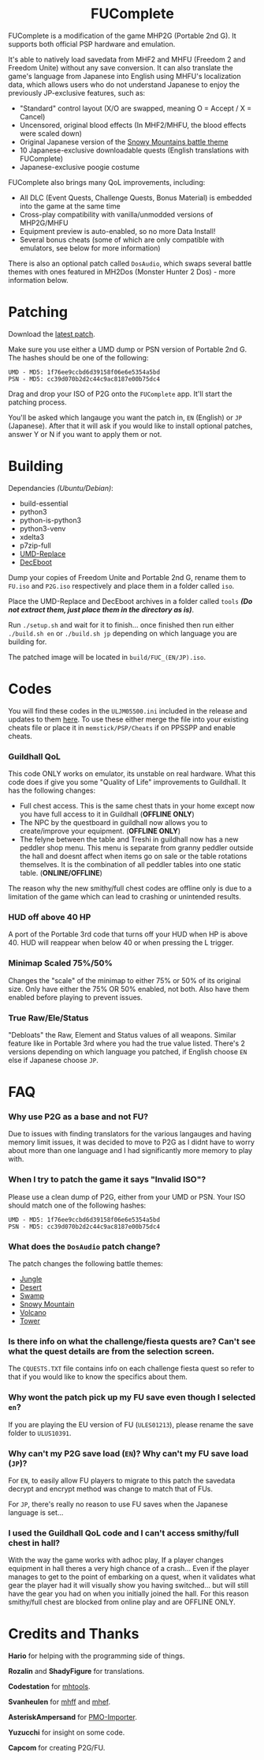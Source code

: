 <div align="center">
<h1>FUComplete</h1>
</div>

FUComplete is a modification of the game MHP2G (Portable 2nd G). It supports both official PSP hardware and emulation.

It's able to natively load savedata from MHF2 and MHFU (Freedom 2 and Freedom Unite) without any save conversion. It can also translate the game's language from Japanese into English using MHFU's localization data, which allows users who do not understand Japanese to enjoy the previously JP-exclusive features, such as:

* "Standard" control layout (X/O are swapped, meaning O = Accept / X = Cancel)
* Uncensored, original blood effects (In MHF2/MHFU, the blood effects were scaled down)
* Original Japanese version of the [Snowy Mountains battle theme](https://youtu.be/_8b8huJne1I)
* 10 Japanese-exclusive downloadable quests (English translations with FUComplete)
* Japanese-exclusive poogie costume

FUComplete also brings many QoL improvements, including:

* All DLC (Event Quests, Challenge Quests, Bonus Material) is embedded into the game at the same time
* Cross-play compatibility with vanilla/unmodded versions of MHP2G/MHFU
* Equipment preview is auto-enabled, so no more Data Install!
* Several bonus cheats (some of which are only compatible with emulators, see below for more information)

There is also an optional patch called `DosAudio`, which swaps several battle themes with ones featured in MH2Dos (Monster Hunter 2 Dos) - more information below.

# Patching

Download the [latest patch](https://github.com/FUComplete/Patch/releases/latest).

Make sure you use either a UMD dump or PSN version of Portable 2nd G. The hashes should be one of the following:

```
UMD - MD5: 1f76ee9ccbd6d39158f06e6e5354a5bd
PSN - MD5: cc39d070b2d2c44c9ac8187e00b75dc4
```

Drag and drop your ISO of P2G onto the `FUComplete` app. It'll start the patching process.

You'll be asked which langauge you want the patch in, `EN` (English) or `JP` (Japanese). After that it will ask if you would like to install optional patches, answer Y or N if you want to apply them or not.

# Building

Dependancies *(Ubuntu/Debian)*:
* build-essential
* python3
* python-is-python3
* python3-venv
* xdelta3
* p7zip-full
* [UMD-Replace](https://www.romhacking.net/utilities/891/)
* [DecEboot](https://www.romhacking.net/utilities/1225/)

Dump your copies of Freedom Unite and Portable 2nd G, rename them to `FU.iso` and `P2G.iso` respectively and place them in a folder called `iso`.

Place the UMD-Replace and DecEboot archives in a folder called `tools` ***(Do not extract them, just place them in the directory as is)***.

Run `./setup.sh` and wait for it to finish... once finished then run either `./build.sh en` or `./build.sh jp` depending on which language you are building for.

The patched image will be located in `build/FUC_(EN/JP).iso`.


# Codes

You will find these codes in the `ULJM05500.ini` included in the release and updates to them [here](https://github.com/FUComplete/Patch/wiki/Enhancements-and-BonusDLC). To use these either merge the file into your existing cheats file or place it in `memstick/PSP/Cheats` if on PPSSPP and enable cheats.

### Guildhall QoL

This code ONLY works on emulator, its unstable on real hardware. What this code does if give you some "Quality of Life" improvements to Guildhall. It has the following changes:

- Full chest access. This is the same chest thats in your home except now you have full access to it in Guildhall (**OFFLINE ONLY**)
- The NPC by the questboard in guildhall now allows you to create/improve your equipment. (**OFFLINE ONLY**)
- The felyne between the table and Treshi in guildhall now has a new peddler shop menu. This menu is separate from granny peddler outside the hall and doesnt affect when items go on sale or the table rotations themselves. It is the combination of all peddler tables into one static table. (**ONLINE/OFFLINE**)

The reason why the new smithy/full chest codes are offline only is due to a limitation of the game which can lead to crashing or unintended results.

### HUD off above 40 HP

A port of the Portable 3rd code that turns off your HUD when HP is above 40. HUD will reappear when below 40 or when pressing the L trigger.

### Minimap Scaled 75%/50%

Changes the "scale" of the minimap to either 75% or 50% of its original size. Only have either the 75% OR 50% enabled, not both. Also have them enabled before playing to prevent issues.

### True Raw/Ele/Status

"Debloats" the Raw, Element and Status values of all weapons. Similar feature like in Portable 3rd where you had the true value listed. There's 2 versions depending on which language you patched, if English choose `EN` else if Japanese choose `JP`.

# FAQ

### Why use P2G as a base and not FU? 

Due to issues with finding translators for the various langauges and having memory limit issues, it was decided to move to P2G as I didnt have to worry about more than one language and I had significantly more memory to play with.

### When I try to patch the game it says "Invalid ISO"?

Please use a clean dump of P2G, either from your UMD or PSN. Your ISO should match one of the following hashes: 
```
UMD - MD5: 1f76ee9ccbd6d39158f06e6e5354a5bd
PSN - MD5: cc39d070b2d2c44c9ac8187e00b75dc4
```

### What does the `DosAudio` patch change?

The patch changes the following battle themes:
* [Jungle](https://youtu.be/wP1Tiq74gWs)
* [Desert](https://youtu.be/Hjf1QfiTBbY)
* [Swamp](https://youtu.be/ZRQT-QYB0_I)
* [Snowy Mountain](https://youtu.be/7T0Vp7okMhE)
* [Volcano](https://youtu.be/vHSCNxTjX1c)
* [Tower](https://youtu.be/f5ZNBm9EuEc)

### Is there info on what the challenge/fiesta quests are? Can't see what the quest details are from the selection screen.

The `CQUESTS.TXT` file contains info on each challenge fiesta quest so refer to that if you would like to know the specifics about them.

### Why wont the patch pick up my FU save even though I selected `en`?

If you are playing the EU version of FU (`ULES01213`), please rename the save folder to `ULUS10391`.

### Why can't my P2G save load (`EN`)? Why can't my FU save load (`JP`)?

For `EN`, to easily allow FU players to migrate to this patch the savedata decrypt and encrypt method was change to match that of FUs.

For `JP`, there's really no reason to use FU saves when the Japanese language is set... 

### I used the Guildhall QoL code and I can't access smithy/full chest in hall?

With the way the game works with adhoc play, If a player changes equipment in hall theres a very high chance of a crash... Even if the player manages to get to the point of embarking on a quest, when it validates what gear the player had it will visually show you having switched... but will still have the gear you had on when you initially joined the hall. For this reason smithy/full chest are blocked from online play and are OFFLINE ONLY.

# Credits and Thanks

**Hario** for helping with the programming side of things.

**Rozalin** and **ShadyFigure** for translations.

**Codestation** for [mhtools](https://github.com/codestation/mhtools).

**Svanheulen** for [mhff](https://github.com/svanheulen/mhff) and [mhef](https://github.com/svanheulen/mhef).

**AsteriskAmpersand** for [PMO-Importer](https://github.com/AsteriskAmpersand/PMO-Importer).

**Yuzucchi** for insight on some code.

**Capcom** for creating P2G/FU.
